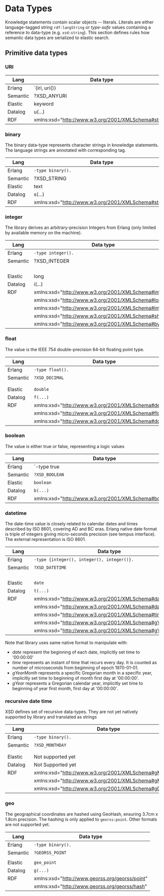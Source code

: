 # Data Types

Knowledge statements contain scalar objects -- literals. Literals are either language-tagged string `rdf:langString` or _type-safe_ values containing a reference to data-type (e.g. `xsd:string`). This section defines rules how semantic data types are serialized to elastic search.

## Primitive data types


### URI

Lang | Data type
---  | ---
Erlang | `{iri, uri()} | {iri, prefix(), suffix()}`
Semantic | ?XSD_ANYURI
Elastic | keyword
Datalog | u(...)
RDF | xmlns:xsd="http://www.w3.org/2001/XMLSchema#string"



### binary

The binary data-type represents character strings in knowledge statements. The language strings are annotated with corresponding tag.

Lang | Data type
---  | ---
Erlang | `-type binary().`
Semantic | ?XSD_STRING
Elastic | text
Datalog | s(...)
RDF | xmlns:xsd="http://www.w3.org/2001/XMLSchema#string"


### integer

The library derives an arbitrary-precision Integers from Erlang (only limited by available memory on the machine).

Lang | Data type
---  | ---
Erlang | `-type integer().`
Semantic | ?XSD_INTEGER
        || ?XSD_LONG
        || ?XSD_INT
        || ?XSD_SHORT
        || ?XSD_BYTE
Elastic | long
Datalog | i(...)
RDF | xmlns:xsd="http://www.w3.org/2001/XMLSchema#integer"
   || xmlns:xsd="http://www.w3.org/2001/XMLSchema#long"
   || xmlns:xsd="http://www.w3.org/2001/XMLSchema#int"
   || xmlns:xsd="http://www.w3.org/2001/XMLSchema#short"
   || xmlns:xsd="http://www.w3.org/2001/XMLSchema#byte"


### float

The value is the IEEE 754 double-precision 64-bit floating point type.

Lang | Data type
---  | ---
Erlang | `-type float().`
Semantic | `?XSD_DECIMAL`
        || `?XSD_FLOAT`
        || `?XSD_DOUBLE`
Elastic | `double`
Datalog | `f(...)`
RDF | xmlns:xsd="http://www.w3.org/2001/XMLSchema#decimal"
   || xmlns:xsd="http://www.w3.org/2001/XMLSchema#float"
   || xmlns:xsd="http://www.w3.org/2001/XMLSchema#double"


### boolean

The value is either true or false, representing a logic values

Lang | Data type
---  | ---
Erlang | `-type true | false.`
Semantic | `?XSD_BOOLEAN`
Elastic | `boolean`
Datalog | `b(...)`
RDF | xmlns:xsd="http://www.w3.org/2001/XMLSchema#boolean"


### datetime

The date-time value is closely related to calendar dates and times described by ISO 8601, covering AD and BC eras. Erlang native date format is triple of integers giving micro-seconds precision (see tempus interface). The external representation is ISO 8601. 

Lang | Data type
---  | ---
Erlang | `-type {integer(), integer(), integer()}.`
Semantic | `?XSD_DATETIME`
        || `?XSD_DATE`
        || `?XSD_TIME`
        || `?XSD_YEARMONTH`
        || `?XSD_YEAR`
Elastic | `date`
Datalog | `t(...)`
RDF | xmlns:xsd="http://www.w3.org/2001/XMLSchema#dateTime"
   || xmlns:xsd="http://www.w3.org/2001/XMLSchema#date"
   || xmlns:xsd="http://www.w3.org/2001/XMLSchema#time"
   || xmlns:xsd="http://www.w3.org/2001/XMLSchema#gYearMonth"
   || xmlns:xsd="http://www.w3.org/2001/XMLSchema#gYear"


Note that library uses same native format to manipulate with:
* _date_ represent the beginning of each date, implicitly set time to '00:00:00'
* _time_ represents an instant of time that recurs every day. It is counted as number of microseconds from beginning of epoch 1970-01-01.
* _gYearMonth_ represents a specific Gregorian month in a specific year, implicitly set time to beginning of month first day at '00:00:00'.
* _gYear_ represents a Gregorian calendar year, implicitly set time to beginning of year first month, first day at '00:00:00'.


### recursive date time

XSD defines set of recursive data-types. They are not yet natively supported by library and translated as strings

Lang | Data type
---  | ---
Erlang | `-type binary().`
Semantic | `?XSD_MONTHDAY`
        || `?XSD_MONTH`
        || `?XSD_DAY`
Elastic | Not supported yet
Datalog | Not Supported yet
RDF | xmlns:xsd="http://www.w3.org/2001/XMLSchema#gMonthDay"
   || xmlns:xsd="http://www.w3.org/2001/XMLSchema#gMonth"
   || xmlns:xsd="http://www.w3.org/2001/XMLSchema#gDay"


### geo

The geographical coordinates are hashed using GeoHash, ensuring 3.7cm x 1.8cm precision. The hashing is only applied to `georss:point`. Other formats are not supported yet.

Lang | Data type
---  | ---
Erlang | `-type binary().`
Semantic | `?GEORSS_POINT`
        || `?GEORSS_HASH`
Elastic | `geo_point`
Datalog | `g(...)`
RDF | xmlns:xsd="http://www.georss.org/georss/point"
   || xmlns:xsd="http://www.georss.org/georss/hash"





